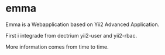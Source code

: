 # emma

Emma is a Webapplication based on Yii2 Advanced Application.

First i integrade from dectrium yii2-user and yii2-rbac.

More information comes from time to time.
